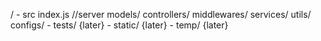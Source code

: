 
/
    - src 
        index.js //server 
        models/
        controllers/
        middlewares/
        services/
        utils/
        configs/
    - tests/ {later}
    - static/ {later}
    - temp/ {later}

    